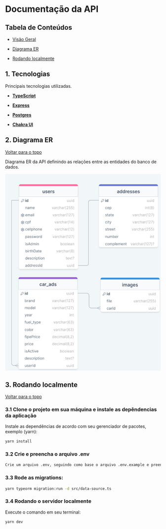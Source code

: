 # Documentação da API

## Tabela de Conteúdos

- [Visão Geral](#1-visão-geral)

- [Diagrama ER](#2-diagrama-er)

- [Rodando localmente](#3-rodando-localmente)

## 1. Tecnologias

Principais tecnologias utilizadas.

- **[TypeScript](https://www.typescriptlang.org/)**

- **[Express](https://expressjs.com/)**

- **[Postgres](https://www.postgresql.org/)**

- **[Chakra UI](https://chakra-ui.com/)**

## 2. Diagrama ER

[ Voltar para o topo ](#tabela-de-conteúdos)

Diagrama ER da API definindo as relações entre as entidades do banco de dados.

<img src="https://github.com/web-cars/projeto_full_stack_web_cars/blob/develop/backend/DER.png?raw=true" alt="Diagrama ER" width="550px"/>

## 3. Rodando localmente

[ Voltar para o topo ](#tabela-de-conteúdos)

### 3.1 Clone o projeto em sua máquina e instale as depêndencias da aplicação

Instale as dependências de acordo com seu gerenciador de pacotes, exemplo (yarn):

```bash
yarn install
```

### 3.2 Crie e preencha o arquivo .env

```bash
Crie um arquivo .env, seguindo como base o arquivo .env.example e preencha os dados de conexão com o banco de dados
```

### 3.3 Rode as migrations:

```bash
yarn typeorm migration:run -d src/data-source.ts
```

### 3.4 Rodando o servidor localmente

Execute o comando em seu terminal:

```bash
yarn dev
```

